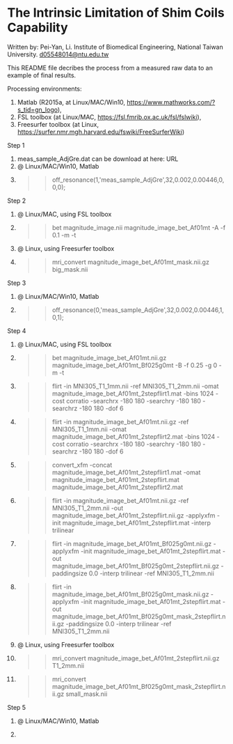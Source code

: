 # The Intrinsic Limitation of Shim Coils Capability

Written by:
Pei-Yan, Li.
Institute of Biomedical Engineering, 
National Taiwan University.
d05548014@ntu.edu.tw

This README file decribes the process from a measured raw data to an example of final results.

Processing environments: 
1. Matlab (R2015a, at Linux/MAC/Win10, https://www.mathworks.com/?s_tid=gn_logo), 
2. FSL toolbox (at Linux/MAC, https://fsl.fmrib.ox.ac.uk/fsl/fslwiki), 
3. Freesurfer toolbox (at Linux, https://surfer.nmr.mgh.harvard.edu/fswiki/FreeSurferWiki)

Step 1
1. meas_sample_AdjGre.dat can be download at here: URL
2. @ Linux/MAC/Win10, Matlab
3. >> off_resonance(1,'meas_sample_AdjGre',32,0.002,0.00446,0,0,0); 

Step 2
1. @ Linux/MAC, using FSL toolbox
2. >> bet magnitude_image.nii magnitude_image_bet_Af01mt -A -f 0.1 -m -t
3. @ Linux, using Freesurfer toolbox
4. >> mri_convert magnitude_image_bet_Af01mt_mask.nii.gz big_mask.nii

Step 3
1. @ Linux/MAC/Win10, Matlab
2. >> off_resonance(0,'meas_sample_AdjGre',32,0.002,0.00446,1,0,1);

Step 4
1. @ Linux/MAC, using FSL toolbox
2. >> bet magnitude_image_bet_Af01mt.nii.gz magnitude_image_bet_Af01mt_Bf025g0mt -B -f 0.25 -g 0 -m -t
3. >> flirt -in MNI305_T1_1mm.nii -ref MNI305_T1_2mm.nii -omat magnitude_image_bet_Af01mt_2stepflirt1.mat -bins 1024 -cost corratio -searchrx -180 180 -searchry -180 180 -searchrz -180 180 -dof 6
4. >> flirt -in magnitude_image_bet_Af01mt.nii.gz -ref MNI305_T1_1mm.nii -omat magnitude_image_bet_Af01mt_2stepflirt2.mat -bins 1024 -cost corratio -searchrx -180 180 -searchry -180 180 -searchrz -180 180 -dof 6
5. >> convert_xfm -concat magnitude_image_bet_Af01mt_2stepflirt1.mat -omat magnitude_image_bet_Af01mt_2stepflirt.mat magnitude_image_bet_Af01mt_2stepflirt2.mat
6. >> flirt -in magnitude_image_bet_Af01mt.nii.gz -ref MNI305_T1_2mm.nii -out magnitude_image_bet_Af01mt_2stepflirt.nii.gz -applyxfm -init magnitude_image_bet_Af01mt_2stepflirt.mat -interp trilinear
7. >> flirt -in magnitude_image_bet_Af01mt_Bf025g0mt.nii.gz -applyxfm -init magnitude_image_bet_Af01mt_2stepflirt.mat -out magnitude_image_bet_Af01mt_Bf025g0mt_2stepflirt.nii.gz -paddingsize 0.0 -interp trilinear -ref MNI305_T1_2mm.nii
8. >> flirt -in magnitude_image_bet_Af01mt_Bf025g0mt_mask.nii.gz -applyxfm -init magnitude_image_bet_Af01mt_2stepflirt.mat -out magnitude_image_bet_Af01mt_Bf025g0mt_mask_2stepflirt.nii.gz -paddingsize 0.0 -interp trilinear -ref MNI305_T1_2mm.nii
9. @ Linux, using Freesurfer toolbox
10. >> mri_convert magnitude_image_bet_Af01mt_2stepflirt.nii.gz T1_2mm.nii
11. >> mri_convert magnitude_image_bet_Af01mt_Bf025g0mt_mask_2stepflirt.nii.gz small_mask.nii

Step 5
1. @ Linux/MAC/Win10, Matlab
2. >> 
